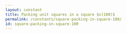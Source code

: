 ```yaml
---
layout: constant
title: Packing unit squares in a square $s(100)$
permalink: /constants/square-packing-in-square-100/
id: square-packing-in-square-100
---
```

